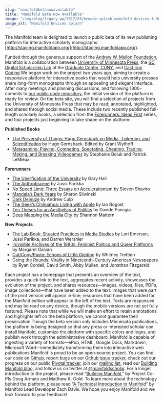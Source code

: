 ```yaml
---
slug: "manifoldbetanowavailable"
title: "Manifold Beta Now Available"
image: "/img/blog/legacy_wp/2017/03/browse-splash_manifold-devices-1-300x233.png"
image_alt: "Manifold Devices Splash"
---
```


The Manifold team is delighted to launch a public beta of its new publishing platform for interactive scholarly monographs: [http://staging.manifoldapp.org/](http://staging.manifoldapp.org/).

Funded through the generous support of the [Andrew W. Mellon Foundation](https://mellon.org/), Manifold is a collaboration between [University of Minnesota Press](http://www.upress.umn.edu/), the [GC Digital Scholarship Lab](http://gcdsl.commons.gc.cuny.edu/) at the [Graduate Center, CUNY](http://www.gc.cuny.edu/Home), and [Cast Iron Coding](http://castironcoding.com/).We began work on the project two years ago, aiming to create a responsive platform for interactive books that would help university presses share long-form monographs through an appealing and elegant interface. After many meetings and planning discussions, and following 1300+ commits to [our public code repository](https://github.com/ManifoldScholar/manifold), the initial version of the platform is ready for review. On the beta site, you will find a selection of projects from the University of Minnesota Press that may be read, annotated, highlighted, and shared through social media. These include two recently published full-length scholarly books, a selection from the [Forerunners: Ideas First](https://www.upress.umn.edu/book-division/series/forerunners-ideas-first) series, and four projects just beginning to take shape on the platform:

<!--truncate-->

**Published Books**

- [The Perversity of Things: Hugo Gernsback on Media, Tinkering, and Scientification](https://manifold.umn.edu/projects/the-perversity-of-things) by Hugo Gernsback. Edited by Grant Wythoff
- [Metagaming: Playing, Competing, Spectating, Cheating, Trading, Making, and Breaking Videogames](https://manifold.umn.edu/projects/metagaming) by Stephanie Boluk and Patrick LeMieux

**Forerunners**

- [The Uberfication of the University](https://manifold.umn.edu/projects/the-uberfication-of-the-university) by Gary Hall
- [The Anthrobscene](https://manifold.umn.edu/projects/the-anthrobscene) by Jussi Parikka
- [No Speed Limit: Three Essays on Accelerationism](https://manifold.umn.edu/projects/no-speed-limit) by Steven Shaviro
- [Mandela’s Dark Years](https://manifold.umn.edu/projects/mandela-s-dark-years) by Sharon Sliwinski
- [Dark Deleuze](https://manifold.umn.edu/projects/dark-deleuze) by Andrew Culp
- [The Geek’s Chihuahua: Living with Apple](https://manifold.umn.edu/projects/the-geek-s-chihuahua) by Ian Bogost
- [Ten Theses for an Aesthetics of Politics](https://manifold.umn.edu/projects/ten-theses-for-an-aesthetics-of-politics) by Davide Panagia
- [Deep Mapping the Media City](https://manifold.umn.edu/projects/deep-mapping-the-media-city) by Shannon Mattern

**New Projects**

- [The Lab Book: Situated Practices in Media Studies](https://manifold.umn.edu/projects/the-lab-book) by Lori Emerson, Jussi Parikka, and Darren Wershler
- [In/visible Archives of the 1980s: Feminist Politics and Queer Platforms](https://manifold.umn.edu/projects/in-visible-archives-of-the-1980s) by Margaret Galvan
- [Cut/Copy/Paste: Echoes of Little Gidding](https://manifold.umn.edu/projects/cut-copy-paste) by Whitney Trettien
- [Going the Rounds: Virality in Nineteenth-Century American Newspapers](https://manifold.umn.edu/projects/going-the-rounds) by Ryan Cordell, David Smith, Abby Mullen, and Jonathan Fitzgerald

Each project has a homepage that presents an overview of the text, provides a quick link to the text, aggregates recent activity, showcases the evolution of the project, and shares resources—images, videos, files, PDFs, image collections—that have been added to the text. Images that were part of the print version will appear in-line; resources that have been added for the Manifold edition will appear to the left of the text. Texts are responsive and may be read on any device, though the mobile versions are not yet fully featured. Please note that while we will make an effort to retain annotations and highlights left on the beta platform, we cannot guarantee their preservation.Though the beta version only includes Minnesota publications, the platform is being designed so that any press or interested scholar can install Manifold, customize the platform with specific colors and logos, and publish work through the administrative dashboard. Manifold is capable of ingesting a variety of formats—ePub, HTML, Google Docs, Markdown, Microsoft Word—immediately transforming them into interactive web publications.Manifold is proud to be an open-source project. You can find our code on [Github](https://github.com/ManifoldScholar/manifold), report bugs on our [Github issue tracker](https://github.com/ManifoldScholar/manifold/issues), check out our progress on our public [Pivotal tracker](https://www.pivotaltracker.com/n/projects/1457566/), join our [mailing list](http://umn.us14.list-manage.com/subscribe?u=81a2cb4ebc9b47294521b4148&id=501876d6d5), read our [Building Manifold blog](../blog/2015-10-22-building-manifold.md), and follow us on twitter at [@manifoldscholar](https://twitter.com/ManifoldScholar). For a longer introduction to the project, please read “[Building Manifold](../blog/2015-10-22-building-manifold.md),” by Project Co-PIs Doug Armato and Matthew K. Gold. To learn more about the technology behind the platform, please read “[A Technical Introduction to Manifold](../blog/2015-12-03-a-technical-introduction-to-manifold.md)” by Manifold Lead Developer Zach Davis. We hope you enjoy Manifold and we look forward to your feedback!
